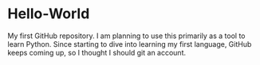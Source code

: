 # Hello-World
My first GitHub repository. I am planning to use this primarily as a tool to learn Python. 
Since starting to dive into learning my first language, GitHub keeps coming up, so I thought I should git an account. 
